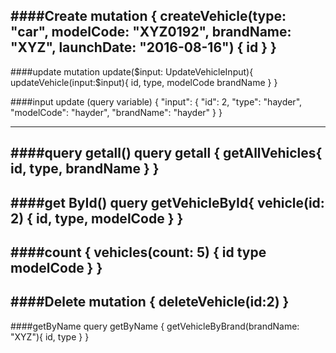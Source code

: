 
####Create
mutation {
  createVehicle(type: "car", modelCode: "XYZ0192", brandName: "XYZ", launchDate: "2016-08-16") 
  {
    id
  }
}
--------------------------
####update
mutation update($input: UpdateVehicleInput){
  updateVehicle(input:$input){
    id,
    type,
    modelCode
    brandName
  }
}

####input update (query variable)
{
  "input": {
    "id": 2,
    "type": "hayder",
    "modelCode": "hayder",
    "brandName": "hayder"
  }
}

---------------------------
####query getall()
query getall {
 getAllVehicles{
  id,
  type,
  brandName
}
}
--------------------------
####get ById()
query getVehicleById{
  vehicle(id: 2) 
  {
    id, 
    type, 
    modelCode
	}
}
------------------
####count
{
  vehicles(count: 5) {
    id
    type
    modelCode
  }
}
----------------------------
####Delete
mutation {
  deleteVehicle(id:2)
}
--------------------
####getByName
query getByName {
  getVehicleByBrand(brandName: "XYZ"){
    id,
    type
  }
}